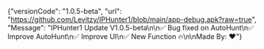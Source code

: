 {"versionCode": "1.0.5-beta", "url": "https://github.com/Levitzy/IPHunter1/blob/main/app-debug.apk?raw=true", "Message": "IPHunter1 Update V1.0.5-beta\n\n✅ Bug fixed on AutoHunt\n✅ Improve AutoHunt\n✅ Improve UI\n✅ New Function 🔥\n\nMade By: ❤️"}
